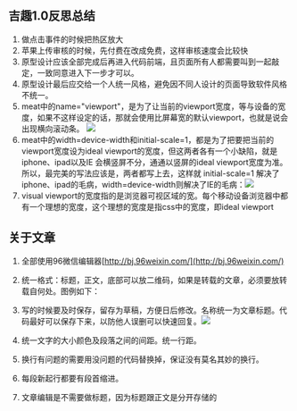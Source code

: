 吉趣1.0反思总结
- 
1. 做点击事件的时候把热区放大
2. 苹果上传审核的时候，先付费在改成免费，这样审核速度会比较快
3. 原型设计应该全部完成后再进入代码前端，且页面所有人都需要叫到一起敲定，一致同意进入下一步才可以。
4. 原型设计最后应交给一个人统一风格，避免因不同人设计的页面导致软件风格不统一。
5. meat中的name="viewport"，是为了让当前的viewport宽度，等与设备的宽度，如果不这样设定的话，那就会使用比屏幕宽的默认viewport，也就是说会出现横向滚动条。 ![](http://i.imgur.com/EyL2mG1.png)
6. meat中的width=device-width和initial-scale=1，都是为了把要把当前的viewport宽度设为ideal viewport的宽度，但这两者各有一个小缺陷，就是iphone、ipad以及IE 会横竖屏不分，通通以竖屏的ideal viewport宽度为准。所以，最完美的写法应该是，两者都写上去，这样就 initial-scale=1 解决了 iphone、ipad的毛病，width=device-width则解决了IE的毛病：![](http://i.imgur.com/wstkrYs.png)
7. visual viewport的宽度指的是浏览器可视区域的宽。每个移动设备浏览器中都有一个理想的宽度，这个理想的宽度是指css中的宽度，即ideal viewport







关于文章
- 
1. 全部使用96微信编辑器[http://bj.96weixin.com/](http://bj.96weixin.com/)
2. 统一格式：标题，正文，底部可以放二维码，如果是转载的文章，必须要放转载自何处。图例如下：

3. 写的时候要及时保存，留存为草稿，方便日后修改。名称统一为文章标题。代码最好可以保存下来，以防他人误删可以快速回复。![](http://i.imgur.com/oOBAE8h.png)
4. 统一文字的大小颜色及段落之间的间距。统一行距。
5. 换行有问题的需要用没问题的代码替换掉，保证没有莫名其妙的换行。
6. 每段新起行都要有段首缩进。
7. 文章编辑是不需要做标题，因为标题跟正文是分开存储的